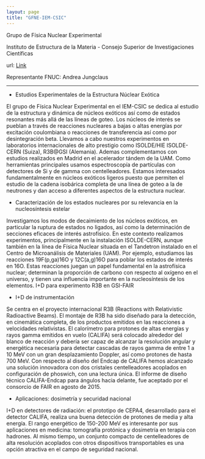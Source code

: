 ```yaml
---
layout: page
title: "GFNE-IEM-CSIC"
---
```


Grupo de Física Nuclear Experimental

Instituto de Estructura de la Materia - Consejo Superior de Investigaciones Científicas

url: [Link](https://www.iem.csic.es/departamentos/nuclear/fnexp/research_es.html)

Representante FNUC: Andrea Jungclaus

---

- Estudios Experimentales de la Estructura Núclear Exótica

El grupo de Física Nuclear Experimental en el IEM-CSIC se dedica al estudio de la estructura y dinámica de núcleos exóticos así como de estados resonantes más allá de las líneas de goteo. Los núcleos de interés se pueblan a través de reacciones nucleares a bajas o altas energías por excitación coulombiana o reacciones de transferencia así como por desintegración beta. Llevamos a cabo nuestros experimentos en laboratorios internacionales de alto prestigio como ISOLDE/HIE ISOLDE-CERN (Suiza), R3B@GSI (Alemania). Ademas complementamos con estudios realizados en Madrid en el acelerador tándem de la UAM. Como herramientas principales usamos espectroscopía de partículas con detectores de Si y de gamma con centelleadores. Estamos interesados fundamentalmente en núcleos exóticos ligeros puesto que permiten el estudio de la cadena isobárica completa de una línea de goteo a la de neutrones y dan acceso a diferentes aspectos de la estructura nuclear.

- Caracterización de los estados nucleares por su relevancia en la nucleosíntesis estelar

Investigamos los modos de decaimiento de los núcleos exóticos, en particular la ruptura de estados no ligados, así como la determinación de secciones eficaces de interés astrofísico. En este contexto realizamos experimentos, principalmente en la instalación ISOLDE-CERN, aunque también en la línea de Física Nuclear situada en el Tandetron instalado en el Centro de Microanálisis de Materiales (UAM). Por ejemplo, estudiamos las reacciones 19F(p,ga)16O y 12C(a,g)16O para poblar los estados de interés en 16O. Estas reacciones juegan un papel fundamental en la astrofísica nuclear; determinan la proporción de carbono con respecto al oxígeno en el universo, y tienen una influencia importante en la nucleosíntesis de los elementos.
I+D para experimento R3B en GSI-FAIR

- I+D de instrumentación

Se centra en el proyecto internacional R3B (Reactions with Relativistic Radioactive Beams). El montaje de R3B ha sido diseñado para la detección, en cinemática completa, de los productos emitidos en las reacciones a velocidades relativistas. El calorímetro para protones de altas energías y rayos gamma emitidos en vuelo (CALIFA) será colocado alrededor del blanco de reacción y debería ser capaz de alcanzar la resolución angular y energética necesaria para detectar cascadas de rayos gamma de entre 1 a 10 MeV con un gran desplazamiento Doppler, así como protones de hasta 700 MeV. Con respecto al diseño del Endcap de CALIFA hemos alcanzado una solución innovadora con dos cristales centelleadores acoplados en configuración de phoswich, con una lectura única. El informe de diseño técnico CALIFA-Endcap para ángulos hacia delante, fue aceptado por el consorcio de FAIR en agosto de 2015.

- Aplicaciones: dosimetría y securidad nacional

I+D en detectores de radiación: el prototipo de CEPA4, desarrollado para el detector CALIFA, realiza una buena detección de protones de media y alta energía. El rango energético de 150-200 MeV es interesante por sus aplicaciones en medicina: tomografía protónica y dosimetría en terapia con hadrones. Al mismo tiempo, un conjunto compacto de centelleadores de alta resolución acoplados con otros dispositivos transportables es una opción atractiva en el campo de seguridad nacional.
